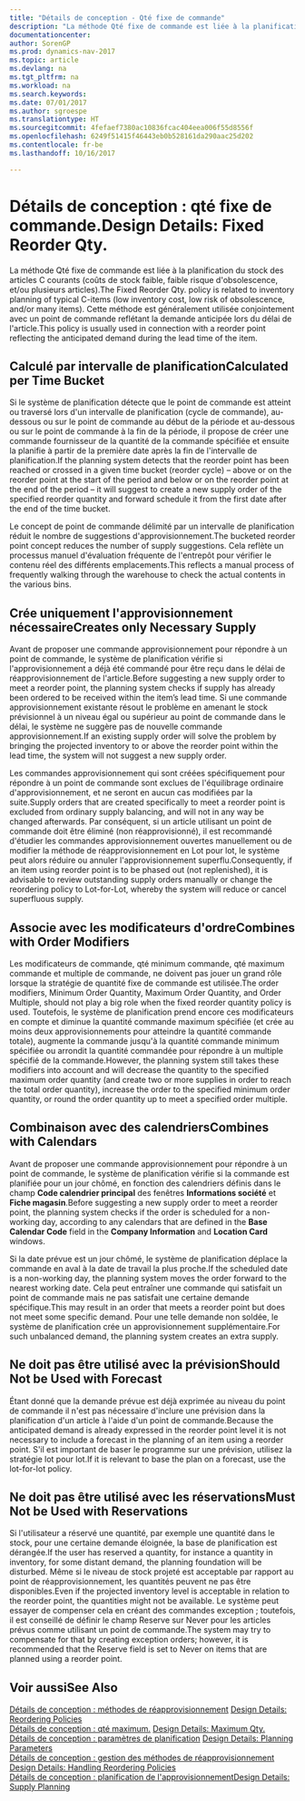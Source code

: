 ```yaml
---
title: "Détails de conception - Qté fixe de commande"
description: "La méthode Qté fixe de commande est liée à la planification du stock des articles C courants (coûts de stock faible, faible risque d'obsolescence, et/ou plusieurs articles). Cette méthode est généralement utilisée conjointement avec un point de commande reflétant la demande anticipée lors du délai de l'article."
documentationcenter: 
author: SorenGP
ms.prod: dynamics-nav-2017
ms.topic: article
ms.devlang: na
ms.tgt_pltfrm: na
ms.workload: na
ms.search.keywords: 
ms.date: 07/01/2017
ms.author: sgroespe
ms.translationtype: HT
ms.sourcegitcommit: 4fefaef7380ac10836fcac404eea006f55d8556f
ms.openlocfilehash: 6249f51415f46443eb0b528161da290aac25d202
ms.contentlocale: fr-be
ms.lasthandoff: 10/16/2017

---
```

# <a name="design-details-fixed-reorder-qty"></a><span data-ttu-id="52b7f-104">Détails de conception : qté fixe de commande.</span><span class="sxs-lookup"><span data-stu-id="52b7f-104">Design Details: Fixed Reorder Qty.</span></span>
<span data-ttu-id="52b7f-105">La méthode Qté fixe de commande est liée à la planification du stock des articles C courants (coûts de stock faible, faible risque d'obsolescence, et/ou plusieurs articles).</span><span class="sxs-lookup"><span data-stu-id="52b7f-105">The Fixed Reorder Qty. policy is related to inventory planning of typical C-items (low inventory cost, low risk of obsolescence, and/or many items).</span></span> <span data-ttu-id="52b7f-106">Cette méthode est généralement utilisée conjointement avec un point de commande reflétant la demande anticipée lors du délai de l'article.</span><span class="sxs-lookup"><span data-stu-id="52b7f-106">This policy is usually used in connection with a reorder point reflecting the anticipated demand during the lead time of the item.</span></span>  

## <a name="calculated-per-time-bucket"></a><span data-ttu-id="52b7f-107">Calculé par intervalle de planification</span><span class="sxs-lookup"><span data-stu-id="52b7f-107">Calculated per Time Bucket</span></span>  
 <span data-ttu-id="52b7f-108">Si le système de planification détecte que le point de commande est atteint ou traversé lors d'un intervalle de planification (cycle de commande), au-dessous ou sur le point de commande au début de la période et au-dessous ou sur le point de commande à la fin de la période, il propose de créer une commande fournisseur de la quantité de la commande spécifiée et ensuite la planifie à partir de la première date après la fin de l'intervalle de planification.</span><span class="sxs-lookup"><span data-stu-id="52b7f-108">If the planning system detects that the reorder point has been reached or crossed in a given time bucket (reorder cycle) – above or on the reorder point at the start of the period and below or on the reorder point at the end of the period – it will suggest to create a new supply order of the specified reorder quantity and forward schedule it from the first date after the end of the time bucket.</span></span>  

 <span data-ttu-id="52b7f-109">Le concept de point de commande délimité par un intervalle de planification réduit le nombre de suggestions d'approvisionnement.</span><span class="sxs-lookup"><span data-stu-id="52b7f-109">The bucketed reorder point concept reduces the number of supply suggestions.</span></span> <span data-ttu-id="52b7f-110">Cela reflète un processus manuel d'évaluation fréquente de l'entrepôt pour vérifier le contenu réel des différents emplacements.</span><span class="sxs-lookup"><span data-stu-id="52b7f-110">This reflects a manual process of frequently walking through the warehouse to check the actual contents in the various bins.</span></span>  

## <a name="creates-only-necessary-supply"></a><span data-ttu-id="52b7f-111">Crée uniquement l'approvisionnement nécessaire</span><span class="sxs-lookup"><span data-stu-id="52b7f-111">Creates only Necessary Supply</span></span>  
 <span data-ttu-id="52b7f-112">Avant de proposer une commande approvisionnement pour répondre à un point de commande, le système de planification vérifie si l'approvisionnement a déjà été commandé pour être reçu dans le délai de réapprovisionnement de l'article.</span><span class="sxs-lookup"><span data-stu-id="52b7f-112">Before suggesting a new supply order to meet a reorder point, the planning system checks if supply has already been ordered to be received within the item’s lead time.</span></span> <span data-ttu-id="52b7f-113">Si une commande approvisionnement existante résout le problème en amenant le stock prévisionnel à un niveau égal ou supérieur au point de commande dans le délai, le système ne suggère pas de nouvelle commande approvisionnement.</span><span class="sxs-lookup"><span data-stu-id="52b7f-113">If an existing supply order will solve the problem by bringing the projected inventory to or above the reorder point within the lead time, the system will not suggest a new supply order.</span></span>  

 <span data-ttu-id="52b7f-114">Les commandes approvisionnement qui sont créées spécifiquement pour répondre à un point de commande sont exclues de l'équilibrage ordinaire d'approvisionnement, et ne seront en aucun cas modifiées par la suite.</span><span class="sxs-lookup"><span data-stu-id="52b7f-114">Supply orders that are created specifically to meet a reorder point is excluded from ordinary supply balancing, and will not in any way be changed afterwards.</span></span> <span data-ttu-id="52b7f-115">Par conséquent, si un article utilisant un point de commande doit être éliminé (non réapprovisionné), il est recommandé d'étudier les commandes approvisionnement ouvertes manuellement ou de modifier la méthode de réapprovisionnement en Lot pour lot, le système peut alors réduire ou annuler l'approvisionnement superflu.</span><span class="sxs-lookup"><span data-stu-id="52b7f-115">Consequently, if an item using reorder point is to be phased out (not replenished), it is advisable to review outstanding supply orders manually or change the reordering policy to Lot-for-Lot, whereby the system will reduce or cancel superfluous supply.</span></span>  

## <a name="combines-with-order-modifiers"></a><span data-ttu-id="52b7f-116">Associe avec les modificateurs d'ordre</span><span class="sxs-lookup"><span data-stu-id="52b7f-116">Combines with Order Modifiers</span></span>  
 <span data-ttu-id="52b7f-117">Les modificateurs de commande, qté minimum commande, qté maximum commande et multiple de commande, ne doivent pas jouer un grand rôle lorsque la stratégie de quantité fixe de commande est utilisée.</span><span class="sxs-lookup"><span data-stu-id="52b7f-117">The order modifiers, Minimum Order Quantity, Maximum Order Quantity, and Order Multiple, should not play a big role when the fixed reorder quantity policy is used.</span></span> <span data-ttu-id="52b7f-118">Toutefois, le système de planification prend encore ces modificateurs en compte et diminue la quantité commande maximum spécifiée (et crée au moins deux approvisionnements pour atteindre la quantité commande totale), augmente la commande jusqu'à la quantité commande minimum spécifiée ou arrondit la quantité commandée pour répondre à un multiple spécifié de la commande.</span><span class="sxs-lookup"><span data-stu-id="52b7f-118">However, the planning system still takes these modifiers into account and will decrease the quantity to the specified maximum order quantity (and create two or more supplies in order to reach the total order quantity), increase the order to the specified minimum order quantity, or round the order quantity up to meet a specified order multiple.</span></span>  

## <a name="combines-with-calendars"></a><span data-ttu-id="52b7f-119">Combinaison avec des calendriers</span><span class="sxs-lookup"><span data-stu-id="52b7f-119">Combines with Calendars</span></span>  
 <span data-ttu-id="52b7f-120">Avant de proposer une commande approvisionnement pour répondre à un point de commande, le système de planification vérifie si la commande est planifiée pour un jour chômé, en fonction des calendriers définis dans le champ **Code calendrier principal** des fenêtres **Informations société** et **Fiche magasin**.</span><span class="sxs-lookup"><span data-stu-id="52b7f-120">Before suggesting a new supply order to meet a reorder point, the planning system checks if the order is scheduled for a non-working day, according to any calendars that are defined in the **Base Calendar Code** field in the **Company Information** and **Location Card** windows.</span></span>  

 <span data-ttu-id="52b7f-121">Si la date prévue est un jour chômé, le système de planification déplace la commande en aval à la date de travail la plus proche.</span><span class="sxs-lookup"><span data-stu-id="52b7f-121">If the scheduled date is a non-working day, the planning system moves the order forward to the nearest working date.</span></span> <span data-ttu-id="52b7f-122">Cela peut entraîner une commande qui satisfait un point de commande mais ne pas satisfait une certaine demande spécifique.</span><span class="sxs-lookup"><span data-stu-id="52b7f-122">This may result in an order that meets a reorder point but does not meet some specific demand.</span></span> <span data-ttu-id="52b7f-123">Pour une telle demande non soldée, le système de planification crée un approvisionnement supplémentaire.</span><span class="sxs-lookup"><span data-stu-id="52b7f-123">For such unbalanced demand, the planning system creates an extra supply.</span></span>  

## <a name="should-not-be-used-with-forecast"></a><span data-ttu-id="52b7f-124">Ne doit pas être utilisé avec la prévision</span><span class="sxs-lookup"><span data-stu-id="52b7f-124">Should Not be Used with Forecast</span></span>  
 <span data-ttu-id="52b7f-125">Étant donné que la demande prévue est déjà exprimée au niveau du point de commande il n'est pas nécessaire d'inclure une prévision dans la planification d'un article à l'aide d'un point de commande.</span><span class="sxs-lookup"><span data-stu-id="52b7f-125">Because the anticipated demand is already expressed in the reorder point level it is not necessary to include a forecast in the planning of an item using a reorder point.</span></span> <span data-ttu-id="52b7f-126">S'il est important de baser le programme sur une prévision, utilisez la stratégie lot pour lot.</span><span class="sxs-lookup"><span data-stu-id="52b7f-126">If it is relevant to base the plan on a forecast, use the lot-for-lot policy.</span></span>  

## <a name="must-not-be-used-with-reservations"></a><span data-ttu-id="52b7f-127">Ne doit pas être utilisé avec les réservations</span><span class="sxs-lookup"><span data-stu-id="52b7f-127">Must Not be Used with Reservations</span></span>  
 <span data-ttu-id="52b7f-128">Si l'utilisateur a réservé une quantité, par exemple une quantité dans le stock, pour une certaine demande éloignée, la base de planification est dérangée.</span><span class="sxs-lookup"><span data-stu-id="52b7f-128">If the user has reserved a quantity, for instance a quantity in inventory, for some distant demand, the planning foundation will be disturbed.</span></span> <span data-ttu-id="52b7f-129">Même si le niveau de stock projeté est acceptable par rapport au point de réapprovisionnement, les quantités peuvent ne pas être disponibles.</span><span class="sxs-lookup"><span data-stu-id="52b7f-129">Even if the projected inventory level is acceptable in relation to the reorder point, the quantities might not be available.</span></span> <span data-ttu-id="52b7f-130">Le système peut essayer de compenser cela en créant des commandes exception ; toutefois, il est conseillé de définir le champ Reserve sur Never pour les articles prévus comme utilisant un point de commande.</span><span class="sxs-lookup"><span data-stu-id="52b7f-130">The system may try to compensate for that by creating exception orders; however, it is recommended that the Reserve field is set to Never on items that are planned using a reorder point.</span></span>  

## <a name="see-also"></a><span data-ttu-id="52b7f-131">Voir aussi</span><span class="sxs-lookup"><span data-stu-id="52b7f-131">See Also</span></span>  
 <span data-ttu-id="52b7f-132">[Détails de conception : méthodes de réapprovisionnement](design-details-reordering-policies.md) </span><span class="sxs-lookup"><span data-stu-id="52b7f-132">[Design Details: Reordering Policies](design-details-reordering-policies.md) </span></span>  
 <span data-ttu-id="52b7f-133">[Détails de conception : qté maximum.](design-details-maximum-qty.md) </span><span class="sxs-lookup"><span data-stu-id="52b7f-133">[Design Details: Maximum Qty.](design-details-maximum-qty.md) </span></span>  
 <span data-ttu-id="52b7f-134">[Détails de conception : paramètres de planification](design-details-planning-parameters.md) </span><span class="sxs-lookup"><span data-stu-id="52b7f-134">[Design Details: Planning Parameters](design-details-planning-parameters.md) </span></span>  
 <span data-ttu-id="52b7f-135">[Détails de conception : gestion des méthodes de réapprovisionnement](design-details-handling-reordering-policies.md) </span><span class="sxs-lookup"><span data-stu-id="52b7f-135">[Design Details: Handling Reordering Policies](design-details-handling-reordering-policies.md) </span></span>  
 [<span data-ttu-id="52b7f-136">Détails de conception : planification de l'approvisionnement</span><span class="sxs-lookup"><span data-stu-id="52b7f-136">Design Details: Supply Planning</span></span>](design-details-supply-planning.md)


